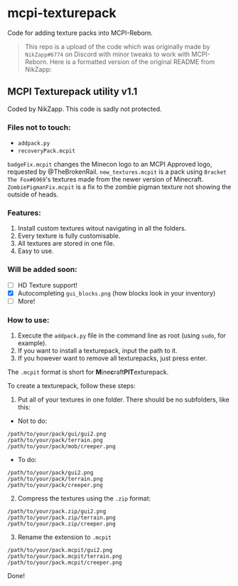 # mcpi-texturepack
Code for adding texture packs into MCPI-Reborn.

> This repo is a upload of the code which was originally made by `NikZapp#6774` on Discord with minor tweaks to work with MCPI-Reborn. Here is a formatted version of the original README from NikZapp:

## MCPI Texturepack utility v1.1
Coded by NikZapp. This code is sadly not protected.

### Files not to touch:
 + `addpack.py`
 + `recoveryPack.mcpit`

`badgeFix.mcpit` changes the Minecon logo to an MCPI Approved logo, requested by @TheBrokenRail. `new_textures.mcpit` is a pack using `Bracket The Fox#6969`'s textures made from the newer version of Minecraft. `ZombiePigmanFix.mcpit` is a fix to the zombie pigman texture not showing the outside of heads.

### Features:
1. Install custom textures witout navigating in all the folders.
2. Every texture is fully customisable.
3. All textures are stored in one file.
4. Easy to use.

### Will be added soon:
 + [ ] HD Texture support!
 + [x] Autocompleting `gui_blocks.png` (how blocks look in your inventory)
 + [ ] More!

### How to use:
1. Execute the `addpack.py` file in the command line as root (using `sudo`, for example).
2. If you want to install a texturepack, input the path to it.
3. If you however want to remove all texturepacks, just press enter.

The `.mcpit` format is short for **M**ine**c**raft**PIT**exturepack.

To create a texturepack, follow these steps:
1. Put all of your textures in one folder. There should be no subfolders, like this:
 + Not to do:
```
/path/to/your/pack/gui/gui2.png
/path/to/your/pack/terrain.png
/path/to/your/pack/mob/creeper.png
```
 + To do:
```
/path/to/your/pack/gui2.png
/path/to/your/pack/terrain.png
/path/to/your/pack/creeper.png
```

2. Compress the textures using the `.zip` format:
```
/path/to/your/pack.zip/gui2.png
/path/to/your/pack.zip/terrain.png
/path/to/your/pack.zip/creeper.png
```
3. Rename the extension to `.mcpit`
```
/path/to/your/pack.mcpit/gui2.png
/path/to/your/pack.mcpit/terrain.png
/path/to/your/pack.mcpit/creeper.png
```

Done!
